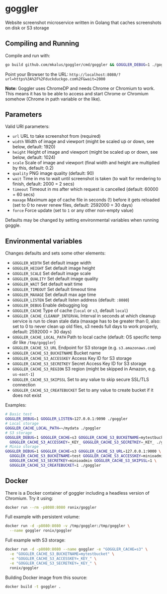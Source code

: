 # goggler

Website screenshot microservice written in Golang that caches screenshots on disk or S3 storage

## Compiling and Running

Compile and run with:

```bash
go build github.com/mkalus/goggler/cmd/goggler && GOGGLER_DEBUG=1 ./goggler
```

Point your Browser to the URL: `http://localhost:8080/?url=https%3A%2F%2Fduckduckgo.com%2F&wait=2000`

**Note:** Goggler uses ChromeDP and needs Chrome or Chromium to work. This means it has to be able to
access and start Chrome or Chromium somehow (Chrome in path variable or the like).

## Parameters

Valid URI parameters:

* `url` URL to take screenshot from (required)
* `width` Width of image and viewport (might be scaled up or down, see below, default: 1920)
* `height` Height of image and viewport (might be scaled up or down, see below, default: 1024)
* `scale` Scale of image and viewport (final width and height are multiplied by this, default: 0.2)
* `quality` PNG image quality (default: 90)
* `wait` Time in ms to wait until screenshot is taken (to wait for rendering to finish, default: 2000 =  2 secs)
* `timeout` Timeout in ms after which request is cancelled (default: 60000 = 60 secs)
* `maxage` Maximum age of cache file in seconds (!) before it gets reloaded (set to 0 to never renew files, default: 2592000 = 30 days)
* `force` Force update (set to `1` or any other non-empty value)

Defaults may be changed by setting environmental variables when running goggle.

## Environmental variables

Changes defaults and sets some other elements:

* `GOGGLER_WIDTH` Set default image width
* `GOGGLER_HEIGHT` Set default image height
* `GOGGLER_SCALE` Set default image scale
* `GOGGLER_QUALITY` Set default image quality
* `GOGGLER_WAIT` Set default wait time
* `GOGGLER_TIMEOUT` Set default timeout time
* `GOGGLER_MAXAGE` Set default max age time
* `GOGGLER_LISTEN` Set default listen address (default: `:8080`)
* `GOGGLER_DEBUG` Enable debugging log
* `GOGGLER_CACHE` Type of cache (`local` or `s3`, default `local`)
* `GOGGLER_CACHE_CLEANUP_INTERVAL` Interval in seconds at which cleanup service is run to clean stale data (maxage has to be greater than 0, also: set to 0 to never clean up old files, s3 needs full days to work properly, default: 2592000 = 30 days)
* `GOGGLER_CACHE_LOCAL_PATH` Path to local cache (default: OS specific temp dir like `/tmp/goggler`)
* `GOGGLER_CACHE_S3_URL` Endpoint for S3 storage (e.g. `s3.amazonaws.com`)
* `GOGGLER_CACHE_S3_BUCKETNAME` Bucket name
* `GOGGLER_CACHE_S3_ACCESSKEY` Access Key ID for S3 storage
* `GOGGLER_CACHE_S3_SECRETKEY` Secret Access Key ID for S3 storage
* `GOGGLER_CACHE_S3_REGION` S3 region (might be skipped in Amazon, e.g. `us-east-1`)
* `GOGGLER_CACHE_S3_SKIPSSL` Set to any value to skip secure SSL/TLS connection
* `GOGGLER_CACHE_S3_CREATEBUCKET` Set to any value to create bucket if it does not exist

Examples:

```bash
# Basic test
GOGGLER_DEBUG=1 GOGGLER_LISTEN=127.0.0.1:9090 ./goggler
# Local storage
GOGGLER_CACHE_LOCAL_PATH=~/mydata ./goggler
# S3 storage
GOGGLER_DEBUG=1 GOGGLER_CACHE=s3 GOGGLER_CACHE_S3_BUCKETNAME=mytestbucket \
  GOGGLER_CACHE_S3_ACCESSKEY=_KEY_ GOGGLER_CACHE_S3_SECRETKEY=_KEY_ ./goggler
# Minio storage
GOGGLER_DEBUG=1 GOGGLER_CACHE=s3 GOGGLER_CACHE_S3_URL=127.0.0.1:9000 \
  GOGGLER_CACHE_S3_BUCKETNAME=test GOGGLER_CACHE_S3_ACCESSKEY=minioadmin \
  GOGGLER_CACHE_S3_SECRETKEY=minioadmin GOGGLER_CACHE_S3_SKIPSSL=1 \
  GOGGLER_CACHE_S3_CREATEBUCKET=1 ./goggler
```

## Docker

There is a Docker container of goggler including a headless version of Chromium. Try it using:

```bash
docker run --rm -p8080:8080 ronix/goggler
```

Full example with persistent volume:

```bash
docker run -d -p8080:8080 -v /tmp/goggler:/tmp/goggler \
  --name goggler ronix/goggler
```

Full example with S3 storage:

```bash
docker run -d -p8080:8080 --name goggler -e "GOGGLER_CACHE=s3" \
  -e "GOGGLER_CACHE_S3_BUCKETNAME=mytestbucket" \
  -e "GOGGLER_CACHE_S3_ACCESSKEY=_KEY_" \
  -e "GOGGLER_CACHE_S3_SECRETKEY=_KEY_" \
  ronix/goggler
```

Building Docker image from this source:

```bash
docker build -t goggler .
```
